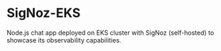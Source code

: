 # SigNoz-EKS
Node.js chat app deployed on EKS cluster with SigNoz (self-hosted) to showcase its observability capabilities.
